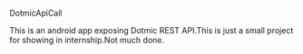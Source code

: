 DotmicApiCall

This is an android app exposing Dotmic REST API.This is just a small project for showing in internship.Not much done.
